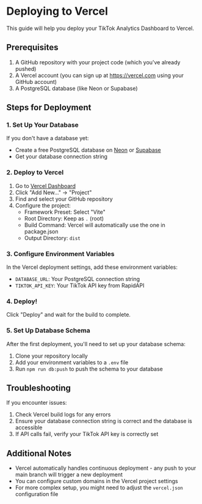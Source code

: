 # Deploying to Vercel

This guide will help you deploy your TikTok Analytics Dashboard to Vercel.

## Prerequisites

1. A GitHub repository with your project code (which you've already pushed)
2. A Vercel account (you can sign up at https://vercel.com using your GitHub account)
3. A PostgreSQL database (like Neon or Supabase)

## Steps for Deployment

### 1. Set Up Your Database

If you don't have a database yet:
- Create a free PostgreSQL database on [Neon](https://neon.tech) or [Supabase](https://supabase.com)
- Get your database connection string

### 2. Deploy to Vercel

1. Go to [Vercel Dashboard](https://vercel.com/dashboard)
2. Click "Add New..." → "Project"
3. Find and select your GitHub repository
4. Configure the project:
   - Framework Preset: Select "Vite"
   - Root Directory: Keep as `.` (root)
   - Build Command: Vercel will automatically use the one in package.json
   - Output Directory: `dist`

### 3. Configure Environment Variables

In the Vercel deployment settings, add these environment variables:
- `DATABASE_URL`: Your PostgreSQL connection string
- `TIKTOK_API_KEY`: Your TikTok API key from RapidAPI

### 4. Deploy!

Click "Deploy" and wait for the build to complete.

### 5. Set Up Database Schema

After the first deployment, you'll need to set up your database schema:

1. Clone your repository locally
2. Add your environment variables to a `.env` file
3. Run `npm run db:push` to push the schema to your database

## Troubleshooting

If you encounter issues:

1. Check Vercel build logs for any errors
2. Ensure your database connection string is correct and the database is accessible
3. If API calls fail, verify your TikTok API key is correctly set

## Additional Notes

- Vercel automatically handles continuous deployment - any push to your main branch will trigger a new deployment
- You can configure custom domains in the Vercel project settings
- For more complex setup, you might need to adjust the `vercel.json` configuration file